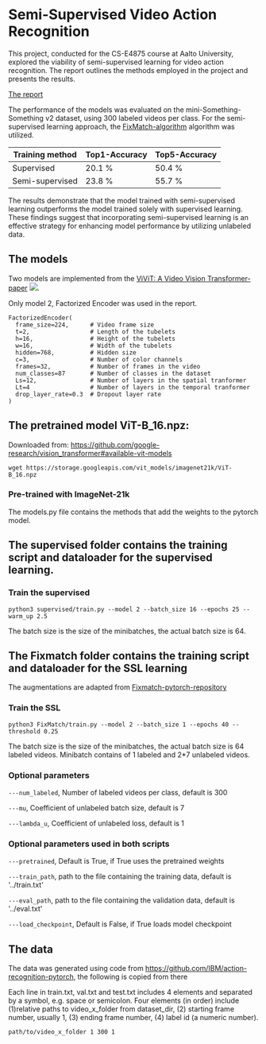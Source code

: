 # Semi-Supervised Video Action Recognition

This project, conducted for the CS-E4875 course at Aalto University, explored the viability of semi-supervised learning for video action recognition. The report outlines the methods employed in the project and presents the results.

[The report](<Semi-Supervised Video Action Recognition.pdf>)


The performance of the models was evaluated on the mini-Something-Something v2 dataset, using 300 labeled videos per class. For the semi-supervised learning approach, the [FixMatch-algorithm](https://arxiv.org/abs/2001.07685) algorithm was utilized.

| Training method    | Top1-Accuracy | Top5-Accuracy |
| -------- | ------- | ------- |
| Supervised  | 20.1 %    |  50.4 %    |
| Semi-supervised  | 23.8 %    |  55.7 %    |

The results demonstrate that the model trained with semi-supervised learning outperforms the model trained solely with supervised learning. These findings suggest that incorporating semi-supervised learning is an effective strategy for enhancing model performance by utilizing unlabeled data.


## The models

Two models are implemented from the [ViViT: A Video Vision Transformer-paper](https://arxiv.org/abs/2103.15691)
![](assets/model.PNG).

Only model 2, Factorized Encoder was used in the report. 

```
FactorizedEncoder(
  frame_size=224,      # Video frame size
  t=2,                 # Length of the tubelets
  h=16,                # Height of the tubelets
  w=16,                # Width of the tubelets
  hidden=768,          # Hidden size
  c=3,                 # Number of color channels
  frames=32,           # Number of frames in the video
  num_classes=87       # Number of classes in the dataset
  Ls=12,               # Number of layers in the spatial tranformer
  Lt=4                 # Number of layers in the temporal tranformer
  drop_layer_rate=0.3  # Dropout layer rate
)
```


## The pretrained model ViT-B_16.npz:
Downloaded from: https://github.com/google-research/vision_transformer#available-vit-models
```
wget https://storage.googleapis.com/vit_models/imagenet21k/ViT-B_16.npz
```
### Pre-trained with ImageNet-21k
The models.py file contains the methods that add the weights to the pytorch model.

## The supervised folder contains the training script and dataloader for the supervised learning.

### Train the supervised
```
python3 supervised/train.py --model 2 --batch_size 16 --epochs 25 --warm_up 2.5
```
The batch size is the size of the minibatches, the actual batch size is 64.

## The Fixmatch folder contains the training script and dataloader for the SSL learning

The augmentations are adapted from [Fixmatch-pytorch-repository](https://github.com/kekmodel/FixMatch-pytorch/blob/master/dataset/randaugment.py)

### Train the SSL
```
python3 FixMatch/train.py --model 2 --batch_size 1 --epochs 40 --threshold 0.25
```
The batch size is the size of the minibatches, the actual batch size is 64 labeled videos. Minibatch contains of 1 labeled and 2*7 unlabeled videos.

### Optional parameters
`---num_labeled`, Number of labeled videos per class, default is 300

`---mu`, Coefficient of unlabeled batch size, default is 7

`---lambda_u`, Coefficient of unlabeled loss, default is 1


### Optional parameters used in both scripts
`---pretrained`, Default is True, if True uses the pretrained weights

`---train_path`, path to the file containing the training data, default is '../train.txt'

`---eval_path`, path to the file containing the validation data, default is '../eval.txt'

`---load_checkpoint`, Default is False, if True loads model checkpoint

## The data
The data was generated using code from https://github.com/IBM/action-recognition-pytorch, the following is copied from there

Each line in train.txt, val.txt and test.txt includes 4 elements and separated by a symbol, e.g. space or semicolon. Four elements (in order) include (1)relative paths to video_x_folder from dataset_dir, (2) starting frame number, usually 1, (3) ending frame number, (4) label id (a numeric number).

```
path/to/video_x_folder 1 300 1
```
